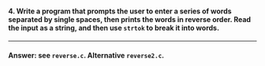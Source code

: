 #### 4. Write a program that prompts the user to enter a series of words separated by single spaces, then prints the words in reverse order. Read the input as a string, and then use `strtok` to break it into words.

---

#### Answer: see `reverse.c`. Alternative `reverse2.c`.
